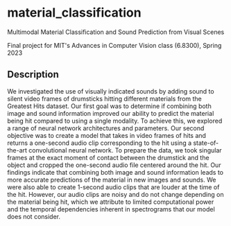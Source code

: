 # material_classification
Multimodal Material Classification and Sound Prediction from Visual Scenes

Final project for MIT's Advances in Computer Vision class (6.8300), Spring 2023

## Description
We investigated the use of visually indicated sounds by adding sound to silent video frames of drumsticks hitting different materials from the Greatest Hits dataset. Our first goal was to determine if combining both image and sound information improved our ability to predict the material being hit compared to using a single modality. To achieve this, we explored a range of neural network architectures and parameters. Our second objective was to create a model that takes in video frames of hits and returns a one-second audio clip corresponding to the hit using a state-of-the-art convolutional neural network. To prepare the data, we took singular frames at the exact moment of contact between the drumstick and the object and cropped the one-second audio file centered around the hit. Our findings indicate that combining both image and sound information leads to more accurate predictions of the material in new images and sounds. We were also able to create 1-second audio clips that are louder at the time of the hit. However, our audio clips are noisy and do not change depending on the material being hit, which we attribute to limited computational power and the temporal dependencies inherent in spectrograms that our model does not consider.
